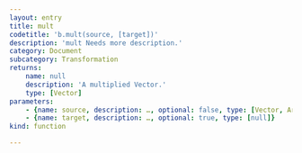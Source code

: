 ```yaml
---
layout: entry
title: mult
codetitle: 'b.mult(source, [target])'
description: 'mult Needs more description.'
category: Document
subcategory: Transformation
returns:
    name: null
    description: 'A multiplied Vector.'
    type: [Vector]
parameters:
    - {name: source, description: …, optional: false, type: [Vector, Array]}
    - {name: target, description: …, optional: true, type: [null]}
kind: function

---
```

